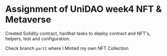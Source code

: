# Assignment of UniDAO week4 NFT & Metaverse
Created Solidity contract, hardhat tasks to deploy contract and NFT's, helpers, test and configuration.

Check branch `part2` where I Minted my own NFT Collection
